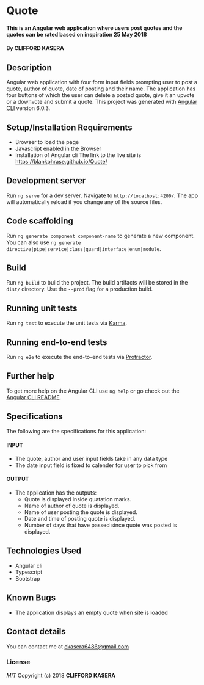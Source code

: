 # Quote

#### This is an Angular web application where users post quotes and the quotes can be rated based on inspiration 25 May 2018

#### By **CLIFFORD KASERA**

## Description
Angular web application with four form input fields prompting user to post a quote, author of quote, date of posting and their name.
The application has four buttons of which the user can delete a posted quote, give it an upvote or a downvote and submit a quote.
This project was generated with [Angular CLI](https://github.com/angular/angular-cli) version 6.0.3.

## Setup/Installation Requirements
* Browser to load the page
* Javascript enabled in the Browser
* Installation of Angular cli
The link to the live site is https://blankphrase.github.io/Quote/

## Development server

Run `ng serve` for a dev server. Navigate to `http://localhost:4200/`. The app will automatically reload if you change any of the source files.

## Code scaffolding

Run `ng generate component component-name` to generate a new component. You can also use `ng generate directive|pipe|service|class|guard|interface|enum|module`.

## Build

Run `ng build` to build the project. The build artifacts will be stored in the `dist/` directory. Use the `--prod` flag for a production build.

## Running unit tests

Run `ng test` to execute the unit tests via [Karma](https://karma-runner.github.io).

## Running end-to-end tests

Run `ng e2e` to execute the end-to-end tests via [Protractor](http://www.protractortest.org/).

## Further help

To get more help on the Angular CLI use `ng help` or go check out the [Angular CLI README](https://github.com/angular/angular-cli/blob/master/README.md).

## Specifications
The following are the specifications for this application:

#### INPUT
* The quote, author and user input fields take in any data type
* The date input field is fixed to calender for user to pick from

#### OUTPUT
* The application has  the outputs:
  * Quote is displayed inside quatation marks.
  * Name of author of quote is displayed.
  * Name of user posting the quote is displayed.
  * Date and time of posting quote is displayed.
  * Number of days that have passed since quote was posted is displayed.

## Technologies Used
* Angular cli
* Typescript
* Bootstrap

## Known Bugs
* The application displays an empty quote when site is loaded

## Contact details
You can contact me at ckasera6486@gmail.com

### License
*MIT*
Copyright (c) 2018 **CLIFFORD KASERA**
